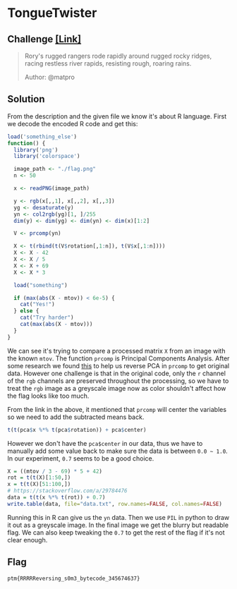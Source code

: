 # TongueTwister

## Challenge [[Link]](https://ctftime.org/event/2033)
> Rory's rugged rangers rode rapidly around rugged rocky ridges, racing restless river rapids, resisting rough, roaring rains.
>
> Author: @matpro

## Solution
From the description and the given file we know it's about R language. First we decode the encoded R code and get this:
```R
load('something_else')
function() {
  library('png')
  library('colorspace')

  image_path <- "./flag.png"
  n <- 50

  x <- readPNG(image_path)

  y <- rgb(x[,,1], x[,,2], x[,,3])
  yg <- desaturate(y)
  yn <- col2rgb(yg)[1, ]/255
  dim(y) <- dim(yg) <- dim(yn) <- dim(x)[1:2]

  V <- prcomp(yn)

  X <- t(rbind(t(V$rotation[,1:n]), t(V$x[,1:n])))
  X <- X - 42
  X <- X / 5
  X <- X + 69
  X <- X * 3

  load("something")

  if (max(abs(X - mtov)) < 6e-5) {
    cat("Yes!")
  } else {
    cat("Try harder")
    cat(max(abs(X - mtov)))
  }
}
```

We can see it's trying to compare a processed matrix `X` from an image with the known `mtov`. The function `prcomp` is Principal Components Analysis. After some research we found [this](https://stackoverflow.com/q/29783790) to help us reverse PCA in `prcomp` to get original data. However one challenge is that in the original code, only the `r` channel of the `rgb` channels are preserved throughout the processing, so we have to treat the `rgb` image as a greyscale image now as color shouldn't affect how the flag looks like too much.

From the link in the above, it mentioned that `prcomp` will center the variables so we need to add the subtracted means back.
```R
t(t(pca$x %*% t(pca$rotation)) + pca$center)
```
However we don't have the `pca$center` in our data, thus we have to manually add some value back to make sure the data is between `0.0 ~ 1.0`. In our experiment, `0.7` seems to be a good choice.

```R
X = ((mtov / 3 - 69) * 5 + 42)
rot = t(t(X)[1:50,])
x = t(t(X)[51:100,])
# https://stackoverflow.com/a/29784476
data = t(t(x %*% t(rot)) + 0.7)
write.table(data, file="data.txt", row.names=FALSE, col.names=FALSE)
```

Running this in R can give us the `yn` data. Then we use `PIL` in python to draw it out as a greyscale image. In the final image we get the blurry but readable flag. We can also keep tweaking the `0.7` to get the rest of the flag if it's not clear enough.

## Flag
`ptm{RRRRReversing_s0m3_bytecode_345674637} `
